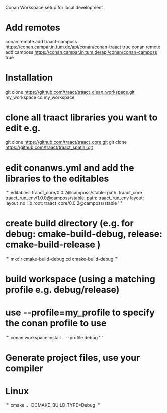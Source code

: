 Conan Workspace setup for local development

# Add remotes
conan remote add traact-camposs https://conan.campar.in.tum.de/api/conan/conan-traact true
conan remote add camposs https://conan.campar.in.tum.de/api/conan/conan-camposs true


# Installation

git clone https://github.com/traact/traact_clean_workspace.git my_workspace
cd my_workspace

# clone all traact libraries you want to edit e.g.

git clone https://github.com/traact/traact_core.git
git clone https://github.com/traact/traact_spatial.git

# edit conanws.yml and add the libraries to the editables

'''
editables:
traact_core/0.0.2@camposs/stable:
path: traact_core    
traact_run_env/1.0.0@camposs/stable:
path: traact_run_env
layout: layout_no_lib
root: traact_core/0.0.2@camposs/stable
'''

# create build directory (e.g. for debug: cmake-build-debug, release: cmake-build-release )

'''
mkdir cmake-build-debug
cd cmake-build-debug
'''

# build workspace (using a matching profile e.g. debug/release)

# use --profile=my_profile to specify the conan profile to use

'''
conan workspace install .. --profile debug
'''

# Generate project files, use your compiler

# Linux

'''
cmake .. -DCMAKE_BUILD_TYPE=Debug
'''
